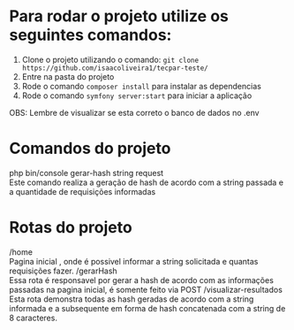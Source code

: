 # Para rodar o projeto utilize os seguintes comandos:

1. Clone o projeto utilizando o comando: `git clone https://github.com/isaacoliveira1/tecpar-teste/`<br>
2. Entre na pasta do projeto<br>
3. Rode o comando `composer install` para instalar as dependencias<br>
4. Rode o comando `symfony server:start` para iniciar a aplicação<br>

OBS: Lembre de visualizar se esta correto o banco de dados no .env<br>

# Comandos do projeto
php bin/console gerar-hash string request <br>
Este comando realiza a geração de hash de acordo com a string passada e a quantidade de requisições informadas<br>


# Rotas do projeto

/home<br>
Pagina inicial , onde é possivel informar a string solicitada e quantas requisições fazer.
/gerarHash<br>
Essa rota é responsavel por gerar a hash de acordo com as informações passadas na pagina inicial, é somente feito via POST
/visualizar-resultados<br>
Esta rota demonstra todas as hash geradas de acordo com a string informada e a subsequente em forma de hash concatenada com a string de 8 caracteres.
